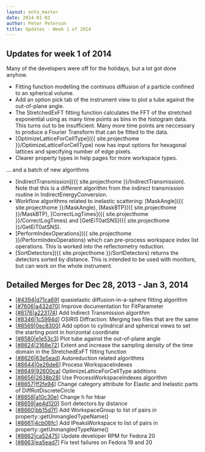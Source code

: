 ```yaml
---
layout: onto_master
date: 2014-01-03
author: Peter Peterson
title: Updates - Week 1 of 2014
---
```

Updates for week 1 of 2014
--------------------------
Many of the developers were off for the holidays, but a lot got done anyhow.
* Fitting function modelling the continuos diffusion of a particle confined to an spherical volume.
* Add an option pick tab of the instrument view to plot a tube against the out-of-plane angle.
* The StretchedExFT fitting function calculates the FFT of the stretched exponential using as many
time points as bins in the histogram data. This turns out to be insufficient. Many more time points
are neccessary to produce a Fourier Transform that can be fitted to the data.
* [OptimizeLatticeForCellType]({{ site.projecthome }}/OptimizeLatticeForCellType) now has input 
options for hexagonal lattices and specifying number of edge pixels.
* Clearer property types in help pages for more workspace types.

... and a batch of new algorithms

* [IndirectTransmission]({{ site.projecthome }}/IndirectTransmission). Note that this is a different 
algorithm from the indirect transmission routine in IndirectEnergyConversion.
* Workflow algorithms related to inelastic scattering: [MaskAngle]({{ site.projecthome }}/MaskAngle), 
[MaskBTP]({{ site.projecthome }}/MaskBTP), [CorrectLogTimes]({{ site.projecthome }}/CorrectLogTimes) 
and [GetEiT0atSNS]({{ site.projecthome }}/GetEiT0atSNS).
* [PerformIndexOperations]({{ site.projecthome }}/PerformIndexOperations) which can pre-process 
workspace index list operations. This is worked into the reflectometry reduction.
* [SortDetectors]({{ site.projecthome }}/SortDetectors) returns the detectors sorted by distance. 
This is intended to be used with monitors, but can work on the whole instrument.

Detailed Merges for Dec 28, 2013 - Jan 3, 2014
----------------------------------------------
* \[[#4394](http://trac.mantidproject.org/mantid/ticket/4394)\|[d71ca69](https://github.com/mantidproject/mantid/commit/d71ca69a8c0d0c7ca7f3e19dee76d9d8d348494f)\] quasielastic diffusion-in-a-sphere fitting algorithm
* \[[#7606](http://trac.mantidproject.org/mantid/ticket/7606)\|[a432d70](https://github.com/mantidproject/mantid/commit/a432d708dc23ec4e570ee1eb3d8c6344826dcd3d)\] Improve documentation for FitParameter
* \[[#8176](http://trac.mantidproject.org/mantid/ticket/8176)\|[a223174](https://github.com/mantidproject/mantid/commit/a223174c2a73191a3ef10b63b80219d9136883c4)\] Add Indirect Transmission algorithm
* \[[#8346](http://trac.mantidproject.org/mantid/ticket/8346)\|[1c5994d](https://github.com/mantidproject/mantid/commit/1c5994dca276eb43f65da0f8fb8b7f2168768a6d)\] OSIRIS Diffraction: Merging two files that are the same
* \[[#8569](http://trac.mantidproject.org/mantid/ticket/8569)\|[0ec8300](https://github.com/mantidproject/mantid/commit/0ec8300a1a88a6d733412d3d951ed4681b7cffa5)\] Add option to cylindrical and spherical views to set the starting point in horizontal coordinate
* \[[#8580](http://trac.mantidproject.org/mantid/ticket/8580)\|[e1e53c3](https://github.com/mantidproject/mantid/commit/e1e53c3fcffb797f5f2c33a96a2c849985bd0b28)\] Plot tube against the out-of-plane angle
* \[[#8624](http://trac.mantidproject.org/mantid/ticket/8624)\|[2168e72](https://github.com/mantidproject/mantid/commit/2168e72cb610cb6279f253abae2a8ab3dd631a74)\] Extent and increase the sampling density of the time domain in the StretchedExFT fitting function
* \[[#8626](http://trac.mantidproject.org/mantid/ticket/8626)\|[63e5ead](https://github.com/mantidproject/mantid/commit/63e5ead6d8296ed40d2c4b377b8e7c51187574a3)\] Autoreduction related algorithms
* \[[#8644](http://trac.mantidproject.org/mantid/ticket/8644)\|[0e26de6](https://github.com/mantidproject/mantid/commit/0e26de6a56fa31c4513ce18463d750dc4a88692d)\] Process WorkspaceIndexes
* \[[#8649](http://trac.mantidproject.org/mantid/ticket/8649)\|[92600ca](https://github.com/mantidproject/mantid/commit/92600caf0d888cf0147ed8b8cd7ff6e4d733872b)\] OptimizeLatticeForCellType additions
* \[[#8656](http://trac.mantidproject.org/mantid/ticket/8656)\|[2638b28](https://github.com/mantidproject/mantid/commit/2638b28eb5192418b93b5c5a182c7bffc100d2c4)\] Use ProcessWorkspaceIndexes algorithm
* \[[#8657](http://trac.mantidproject.org/mantid/ticket/8657)\|[ff2fe94](https://github.com/mantidproject/mantid/commit/ff2fe94bb3604be3d5899024cb78faa0143cb5aa)\] Change category attribute for Elastic and Inelastic parts of DiffRotDiscreteCircle
* \[[#8658](http://trac.mantidproject.org/mantid/ticket/8658)\|[a10c30e](https://github.com/mantidproject/mantid/commit/a10c30ea78e592603940279e26719481d61b484d)\] Change h for hbar
* \[[#8659](http://trac.mantidproject.org/mantid/ticket/8659)\|[ae4d120](https://github.com/mantidproject/mantid/commit/ae4d12062b0cbad5738b86c8214c13b4cb6619ff)\] Sort detectors by distance
* \[[#8660](http://trac.mantidproject.org/mantid/ticket/8660)\|[bb15d7f](https://github.com/mantidproject/mantid/commit/bb15d7fb9cfbaa77cde24c461758140de52bda72)\] Add WorkspaceGroup to list of pairs in property::getUnmangledTypeName()
* \[[#8661](http://trac.mantidproject.org/mantid/ticket/8661)\|[4cb06fc](https://github.com/mantidproject/mantid/commit/4cb06fcc3e8a294fc44582093c064df5ca9ecdca)\] Add IPeaksWorkspace to list of pairs in property::getUnmangledTypeName()
* \[[#8662](http://trac.mantidproject.org/mantid/ticket/8662)\|[ca52475](https://github.com/mantidproject/mantid/commit/ca524753cf5cbe7e4b6f38dc52e716075f833d50)\] Update developer RPM for Fedora 20
* \[[#8663](http://trac.mantidproject.org/mantid/ticket/8663)\|[ea5ead7](https://github.com/mantidproject/mantid/commit/ea5ead71b2e9d913011286e7cbe7f6eb3f8a29e1)\] Fix test failures on Fedora 19 and 20
